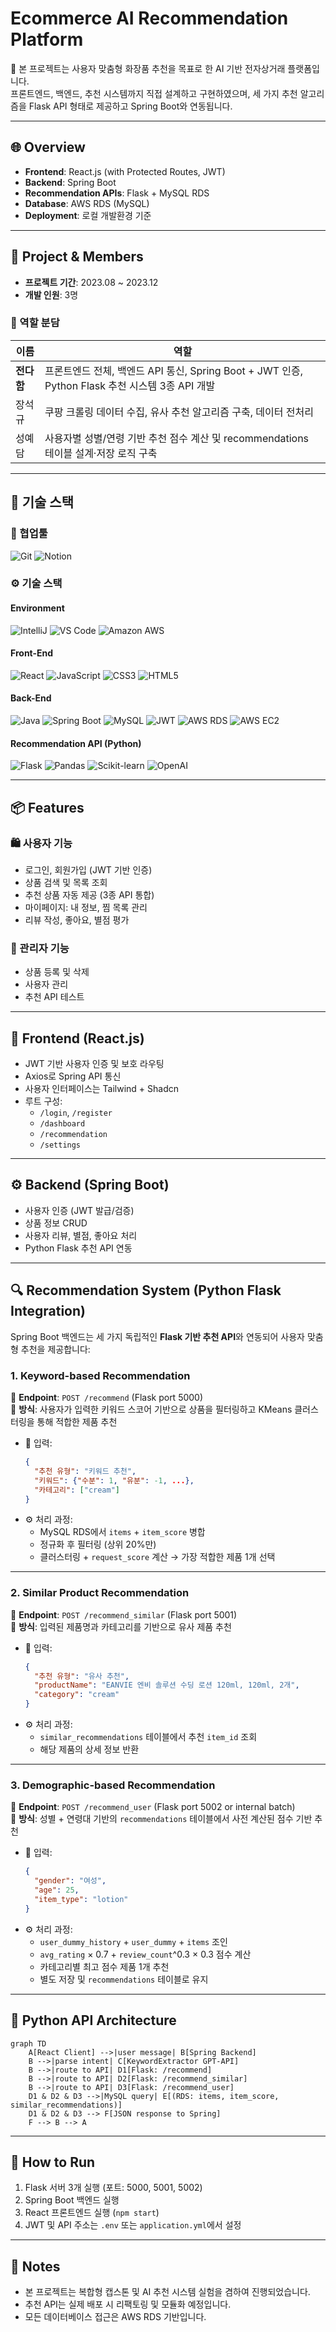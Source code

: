 # Ecommerce AI Recommendation Platform

📌 본 프로젝트는 사용자 맞춤형 화장품 추천을 목표로 한 AI 기반 전자상거래 플랫폼입니다.  
프론트엔드, 백엔드, 추천 시스템까지 직접 설계하고 구현하였으며, 세 가지 추천 알고리즘을 Flask API 형태로 제공하고 Spring Boot와 연동됩니다.

---

## 🌐 Overview

- **Frontend**: React.js (with Protected Routes, JWT)
- **Backend**: Spring Boot
- **Recommendation APIs**: Flask + MySQL RDS
- **Database**: AWS RDS (MySQL)
- **Deployment**: 로컬 개발환경 기준

---

## 📌 Project & Members

- **프로젝트 기간**: 2023.08 ~ 2023.12
- **개발 인원**: 3명

### 👥 역할 분담

| 이름 | 역할 |
|------|------|
| **전다함** | 프론트엔드 전체, 백엔드 API 통신, Spring Boot + JWT 인증, Python Flask 추천 시스템 3종 API 개발 |
| 장석규 | 쿠팡 크롤링 데이터 수집, 유사 추천 알고리즘 구축, 데이터 전처리 |
| 성예담 | 사용자별 성별/연령 기반 추천 점수 계산 및 recommendations 테이블 설계·저장 로직 구축 |

---

## 🧩 기술 스택

### 🤝 협업툴

![Git](https://img.shields.io/badge/Git-F05032?style=flat-square&logo=git&logoColor=white)
![Notion](https://img.shields.io/badge/Notion-000000?style=flat-square&logo=notion&logoColor=white)

### ⚙️ 기술 스택

#### Environment
![IntelliJ](https://img.shields.io/badge/IntelliJIDEA-000000?style=flat-square&logo=intellijidea&logoColor=white)
![VS Code](https://img.shields.io/badge/VSCode-007ACC?style=flat-square&logo=visualstudiocode&logoColor=white)
![Amazon AWS](https://img.shields.io/badge/AWS-232F3E?style=flat-square&logo=amazonaws&logoColor=white)

#### Front-End
![React](https://img.shields.io/badge/React-61DAFB?style=flat-square&logo=react&logoColor=black)
![JavaScript](https://img.shields.io/badge/JavaScript-F7DF1E?style=flat-square&logo=javascript&logoColor=black)
![CSS3](https://img.shields.io/badge/CSS3-1572B6?style=flat-square&logo=css3&logoColor=white)
![HTML5](https://img.shields.io/badge/HTML5-E34F26?style=flat-square&logo=html5&logoColor=white)

#### Back-End
![Java](https://img.shields.io/badge/Java-007396?style=flat-square&logo=oracle&logoColor=white)
![Spring Boot](https://img.shields.io/badge/SpringBoot-6DB33F?style=flat-square&logo=springboot&logoColor=white)
![MySQL](https://img.shields.io/badge/MySQL-4479A1?style=flat-square&logo=mysql&logoColor=white)
![JWT](https://img.shields.io/badge/JWT-000000?style=flat-square&logo=jsonwebtokens&logoColor=white)
![AWS RDS](https://img.shields.io/badge/AWS_RDS-527FFF?style=flat-square&logo=amazonrds&logoColor=white)
![AWS EC2](https://img.shields.io/badge/AWS_EC2-FF9900?style=flat-square&logo=amazonec2&logoColor=white)

#### Recommendation API (Python)
![Flask](https://img.shields.io/badge/Flask-000000?style=flat-square&logo=flask&logoColor=white)
![Pandas](https://img.shields.io/badge/Pandas-150458?style=flat-square&logo=pandas&logoColor=white)
![Scikit-learn](https://img.shields.io/badge/Scikit--learn-F7931E?style=flat-square&logo=scikitlearn&logoColor=black)
![OpenAI](https://img.shields.io/badge/OpenAI-412991?style=flat-square&logo=openai&logoColor=white)

---


## 📦 Features

### 🛍️ 사용자 기능

- 로그인, 회원가입 (JWT 기반 인증)
- 상품 검색 및 목록 조회
- 추천 상품 자동 제공 (3종 API 통합)
- 마이페이지: 내 정보, 찜 목록 관리
- 리뷰 작성, 좋아요, 별점 평가

### 👑 관리자 기능

- 상품 등록 및 삭제
- 사용자 관리
- 추천 API 테스트

---

## 🧭 Frontend (React.js)

- JWT 기반 사용자 인증 및 보호 라우팅
- Axios로 Spring API 통신
- 사용자 인터페이스는 Tailwind + Shadcn
- 루트 구성:
  - `/login`, `/register`
  - `/dashboard`
  - `/recommendation`
  - `/settings`

---

## ⚙️ Backend (Spring Boot)

- 사용자 인증 (JWT 발급/검증)
- 상품 정보 CRUD
- 사용자 리뷰, 별점, 좋아요 처리
- Python Flask 추천 API 연동

---

## 🔍 Recommendation System (Python Flask Integration)

Spring Boot 백엔드는 세 가지 독립적인 **Flask 기반 추천 API**와 연동되어 사용자 맞춤형 추천을 제공합니다:

### 1. **Keyword-based Recommendation**  
📍 **Endpoint**: `POST /recommend` (Flask port 5000)  
📘 **방식**: 사용자가 입력한 키워드 스코어 기반으로 상품을 필터링하고 KMeans 클러스터링을 통해 적합한 제품 추천

- 🔢 입력:  
  ```json
  {
    "추천 유형": "키워드 추천",
    "키워드": {"수분": 1, "유분": -1, ...},
    "카테고리": ["cream"]
  }
  ```
- ⚙️ 처리 과정:
  - MySQL RDS에서 `items` + `item_score` 병합
  - 정규화 후 필터링 (상위 20%만)
  - 클러스터링 + `request_score` 계산 → 가장 적합한 제품 1개 선택

---

### 2. **Similar Product Recommendation**  
📍 **Endpoint**: `POST /recommend_similar` (Flask port 5001)  
📘 **방식**: 입력된 제품명과 카테고리를 기반으로 유사 제품 추천

- 🔢 입력:  
  ```json
  {
    "추천 유형": "유사 추천",
    "productName": "EANVIE 엔비 솔루션 수딩 로션 120ml, 120ml, 2개",
    "category": "cream"
  }
  ```
- ⚙️ 처리 과정:
  - `similar_recommendations` 테이블에서 추천 `item_id` 조회
  - 해당 제품의 상세 정보 반환

---

### 3. **Demographic-based Recommendation**  
📍 **Endpoint**: `POST /recommend_user` (Flask port 5002 or internal batch)  
📘 **방식**: 성별 + 연령대 기반의 `recommendations` 테이블에서 사전 계산된 점수 기반 추천

- 🔢 입력:  
  ```json
  {
    "gender": "여성",
    "age": 25,
    "item_type": "lotion"
  }
  ```
- ⚙️ 처리 과정:
  - `user_dummy_history` + `user_dummy` + `items` 조인
  - `avg_rating` × 0.7 + `review_count`^0.3 × 0.3 점수 계산
  - 카테고리별 최고 점수 제품 1개 추천
  - 별도 저장 및 `recommendations` 테이블로 유지

---

## 🧩 Python API Architecture

```mermaid
graph TD
    A[React Client] -->|user message| B[Spring Backend]
    B -->|parse intent| C[KeywordExtractor GPT-API]
    B -->|route to API| D1[Flask: /recommend]
    B -->|route to API| D2[Flask: /recommend_similar]
    B -->|route to API| D3[Flask: /recommend_user]
    D1 & D2 & D3 -->|MySQL query| E[(RDS: items, item_score, similar_recommendations)]
    D1 & D2 & D3 --> F[JSON response to Spring]
    F --> B --> A
```

---

## 🚀 How to Run

1. Flask 서버 3개 실행 (포트: 5000, 5001, 5002)
2. Spring Boot 백엔드 실행
3. React 프론트엔드 실행 (`npm start`)
4. JWT 및 API 주소는 `.env` 또는 `application.yml`에서 설정

---

## 📌 Notes

- 본 프로젝트는 복합형 캡스톤 및 AI 추천 시스템 실험을 겸하여 진행되었습니다.
- 추천 API는 실제 배포 시 리팩토링 및 모듈화 예정입니다.
- 모든 데이터베이스 접근은 AWS RDS 기반입니다.
